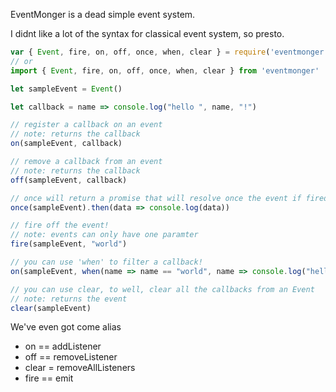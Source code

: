 EventMonger is a dead simple event system.

I didnt like a lot of the syntax for classical event system, so presto.

```js
var { Event, fire, on, off, once, when, clear } = require('eventmonger')
// or
import { Event, fire, on, off, once, when, clear } from 'eventmonger'

let sampleEvent = Event()

let callback = name => console.log("hello ", name, "!")

// register a callback on an event
// note: returns the callback
on(sampleEvent, callback)

// remove a callback from an event
// note: returns the callback
off(sampleEvent, callback)

// once will return a promise that will resolve once the event if fired
once(sampleEvent).then(data => console.log(data))

// fire off the event!
// note: events can only have one paramter
fire(sampleEvent, "world")

// you can use 'when' to filter a callback!
on(sampleEvent, when(name => name == "world", name => console.log("hello world"))

// you can use clear, to well, clear all the callbacks from an Event
// note: returns the event
clear(sampleEvent)
```

We've even got come alias
- on == addListener
- off == removeListener
- clear = removeAllListeners
- fire == emit

